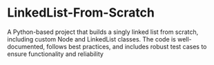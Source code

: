 # LinkedList-From-Scratch
A Python-based project that builds a singly linked list from scratch, including custom Node and LinkedList classes. The code is well-documented, follows best practices, and includes robust test cases to ensure functionality and reliability
